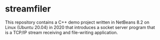 # streamfiler
This repository contains a C++ demo project written in NetBeans 8.2 on Linux (Ubuntu 20.04) in 2020 that introduces a socket server program that is a TCP/IP stream receiving and file-writing application.
